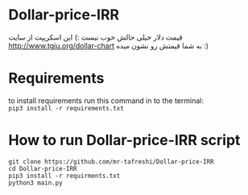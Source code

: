 # Dollar-price-IRR
قیمت دلار خیلی حالش خوب نیست :) این اسکریپت از سایت http://www.tgju.org/dollar-chart به شما قیمتش رو نشون میده :)


# Requirements
to install requirements run this command in to the terminal:</br>
`pip3 install -r requirements.txt`


# How to run Dollar-price-IRR script
`git clone https://github.com/mr-tafreshi/Dollar-price-IRR`</br>
`cd Dollar-price-IRR`</br>
`pip3 install -r requirments.txt`</br>
`python3 main.py`


